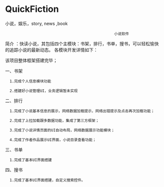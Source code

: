 # QuickFiction
小说，娱乐，story, news ,book


                                                     小说软件
 
简介 ：快读小说，其包括四个主模块：书架，排行，书单，搜书，可以轻松愉快的追踪小说的最新动态。
       各模块开发详情如下：
       
该项目整体框架搭建完毕；

  一、书架
  
      1.完成个人信息模块功能
      
      2.搭建好小说管理UI，业务逻辑暂未实现
      
  二、排行
  
      1.完成了小说基本信息的展示，网络数据加载提示，网络出错提示及点击再次加载功能；
      
      2.完成了上拉加载跟多数据功能，集成了第三方框架；
      
      3.完成了小说详情页面的UI自动布局，网络数据展示功能模块；
      
      4.完成了作者作品展示UI界面，小说目录查看功能；
      
  三、书单
  
      1.完成了基本UI界面搭建
      
  四、搜书
  
      1.完成了基本UI界面搭建，自定义搜索控件。
